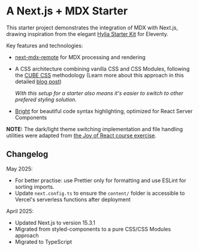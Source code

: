# A Next.js + MDX Starter

This starter project demonstrates the integration of MDX with Next.js, drawing inspiration from the elegant [Hylia Starter Kit](https://hylia.website/) for Eleventy.

Key features and technologies:

- [next-mdx-remote](https://github.com/hashicorp/next-mdx-remote) for MDX processing and rendering
- A CSS architecture combining vanilla CSS and CSS Modules, following the [CUBE CSS](https://cube.fyi/) methodology (Learn more about this approach in this detailed [blog post](https://piccalil.li/blog/cube-css/))

  _With this setup for a starter also means it's easier to switch to other prefered styling solution._

- [Bright](https://bright.codehike.org/) for beautiful code syntax highlighting, optimized for React Server Components

**NOTE:** The dark/light theme switching implementation and file handling utilities were adapted from [the Joy of React course exercise](https://github.com/joy-of-react/project-blog).

## Changelog

May 2025:

- For better practise: use Prettier only for formatting and use ESLint for sorting imports.
- Update `next.config.ts` to ensure the `content/` folder is accessible to Vercel's serverless functions after deployment

April 2025:

- Updated Next.js to version 15.3.1
- Migrated from styled-components to a pure CSS/CSS Modules approach
- Migrated to TypeScript
